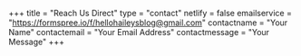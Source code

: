 +++
title = "Reach Us Direct"
type = "contact"
netlify = false
emailservice = "https://formspree.io/f/hellohaileysblog@gmail.com"
contactname = "Your Name"
contactemail = "Your Email Address"
contactmessage = "Your Message"
+++
